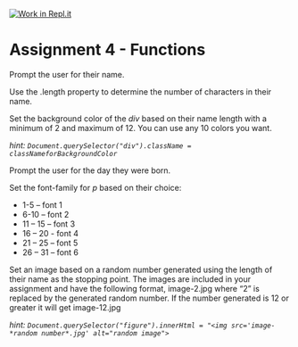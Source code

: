 [![Work in Repl.it](https://classroom.github.com/assets/work-in-replit-14baed9a392b3a25080506f3b7b6d57f295ec2978f6f33ec97e36a161684cbe9.svg)](https://classroom.github.com/online_ide?assignment_repo_id=3167576&assignment_repo_type=AssignmentRepo)
# Assignment 4 - Functions

Prompt the user for their name.

Use the .length property to determine the number of characters in their name.

Set the background color of the *div* based on their name length with a minimum of 2 and maximum of 12. You can use any 10 colors you want.

*hint: `Document.querySelector("div").className = classNameforBackgroundColor`*

Prompt the user for the day they were born.

Set the font-family for *p* based on their choice:
*	1-5 – font 1
*	6-10 – font 2
*	11 – 15 – font 3
*	16 – 20	- font 4
*	21 – 25 – font 5
*	26 – 31 – font 6

Set an image based on a random number generated using the length of their name as the stopping point. The images are included in your assignment and have the following format, image-2.jpg where “2” is replaced by the generated random number. If the number generated is 12 or greater it will get image-12.jpg 

*hint: `Document.querySelector("figure").innerHtml = "<img src='image-*random number*.jpg' alt="random image">`*
